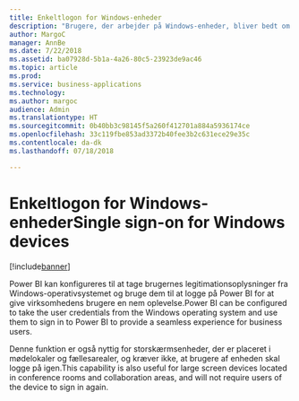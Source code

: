 ```yaml
---
title: Enkeltlogon for Windows-enheder
description: "Brugere, der arbejder på Windows-enheder, bliver bedt om at logge på enheden og angive deres legitimationsoplysninger."
author: MargoC
manager: AnnBe
ms.date: 7/22/2018
ms.assetid: ba07928d-5b1a-4a26-80c5-23923de9ac46
ms.topic: article
ms.prod: 
ms.service: business-applications
ms.technology: 
ms.author: margoc
audience: Admin
ms.translationtype: HT
ms.sourcegitcommit: 0b40bb3c98145f5a260f412701a884a5936174ce
ms.openlocfilehash: 33c119fbe853ad3372b40fee3b2c631ece29e35c
ms.contentlocale: da-dk
ms.lasthandoff: 07/18/2018

---
```

# <a name="single-sign-on-for-windows-devices"></a><span data-ttu-id="8e37d-103">Enkeltlogon for Windows-enheder</span><span class="sxs-lookup"><span data-stu-id="8e37d-103">Single sign-on for Windows devices</span></span> 


[!include[banner](../../../includes/banner.md)]

<span data-ttu-id="8e37d-104">Power BI kan konfigureres til at tage brugernes legitimationsoplysninger fra Windows-operativsystemet og bruge dem til at logge på Power BI for at give virksomhedens brugere en nem oplevelse.</span><span class="sxs-lookup"><span data-stu-id="8e37d-104">Power BI can be configured to take the user credentials from the Windows operating system and use them to sign in to Power BI to provide a seamless experience for business users.</span></span> 

<span data-ttu-id="8e37d-105">Denne funktion er også nyttig for storskærmsenheder, der er placeret i mødelokaler og fællesarealer, og kræver ikke, at brugere af enheden skal logge på igen.</span><span class="sxs-lookup"><span data-stu-id="8e37d-105">This capability is also useful for large screen devices located in conference rooms and collaboration areas, and will not require users of the device to sign in again.</span></span>

